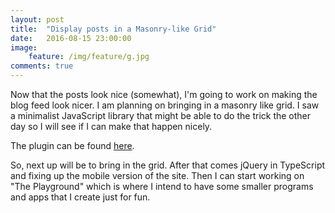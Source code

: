 ```yaml
---
layout: post
title:  "Display posts in a Masonry-like Grid"
date:   2016-08-15 23:00:00
image:
    feature: /img/feature/g.jpg
comments: true
---
```

Now that the posts look nice (somewhat), I'm going to work on making the blog feed look nicer. I am planning on bringing in a masonry like grid. I saw a minimalist JavaScript library that might be able to do the trick the other day so I will see if I can make that happen nicely.

The plugin can be found [here](http://www.cssscript.com/tiny-masonry-like-javascript-grid-library-tiny-masonry-js/).

So, next up will be to bring in the grid. After that comes jQuery in TypeScript and fixing up the mobile version of the site. Then I can start working on "The Playground" which is where I intend to have some smaller programs and apps that I create just for fun.